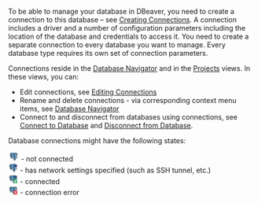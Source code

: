 To be able to manage your database in DBeaver, you need to create a connection to this database – see [Creating Connections](https://github.com/dbeaver/dbeaver/wiki/Create-Connection). A connection includes a driver and a number of configuration parameters including the location of the database and credentials to access it.  You need to create a separate connection to every database you want to manage. Every database type requires its own set of connection parameters.

Connections reside in the [Database Navigator](https://github.com/dbeaver/dbeaver/wiki/Database-Navigator) and in the [Projects](https://github.com/dbeaver/dbeaver/wiki/Projects) views. In these views, you can:
* Edit connections, see [Editing Connections](https://github.com/dbeaver/dbeaver/wiki/Edit-Connection)
* Rename and delete connections - via corresponding context menu items, see [Database Navigator](https://github.com/dbeaver/dbeaver/wiki/Database-Navigator)
* Connect to and disconnect from databases using connections, see [Connect to Database](https://github.com/dbeaver/dbeaver/wiki/Connect-to-Database) and [Disconnect from Database](https://github.com/dbeaver/dbeaver/wiki/Disconnect-from-Database).

Database connections might have the following states:

  ![](images/ug/PostgreSQL-icon.png) - not connected  
  ![](images/ug/DB-icon-not-connected.png) - has network settings specified (such as SSH tunnel, etc.)   
  ![](images/ug/DB-icon-connected.png) - connected  
  ![](images/ug/Connection-error-icon.png) - connection error  